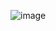 ![image](https://github.com/ilrexho2011/Project-EULER-Possible-Solutions-Problems-201_to_300/assets/61479363/e8821812-9631-4f4c-b957-904953103675)

